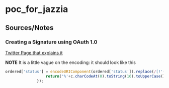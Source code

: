# poc_for_jazzia

## Sources/Notes

### Creating a Signature using OAuth 1.0
[Twitter Page that explains it](https://developer.twitter.com/en/docs/authentication/oauth-1-0a/creating-a-signature)

**NOTE** It is a little vague on the encoding: it should look like this 
```js
ordered['status'] = encodeURIComponent(ordered['status']).replace(/[!'()*]/g,function(c){
                  return('%'+c.charCodeAt(0).toString(16).toUpperCase());
              });
```
